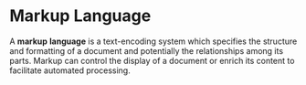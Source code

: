 # Markup Language
A **markup** **language** is a text-encoding system which specifies the structure and formatting of a document and potentially the relationships among its parts. Markup can control the display of a document or enrich its content to facilitate automated processing.